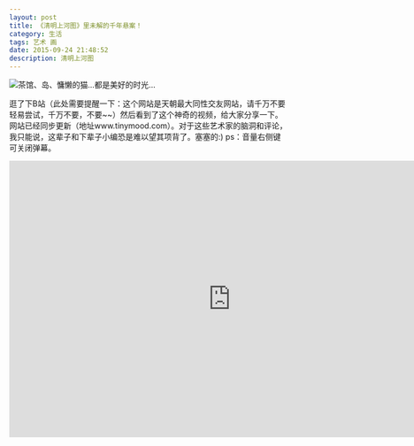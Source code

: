 ```yaml
---
layout: post
title: 《清明上河图》里未解的千年悬案！
category: 生活
tags: 艺术 画
date: 2015-09-24 21:48:52
description: 清明上河图
---
```


![茶馆、岛、慵懒的猫...都是美好的时光...](http://7xlkoc.com1.z0.glb.clouddn.com/qing.jpg "茶馆、岛、慵懒的猫...都是美好的时光...")

逛了下B站（此处需要提醒一下：这个网站是天朝最大同性交友网站，请千万不要轻易尝试，千万不要，不要~~）然后看到了这个神奇的视频，给大家分享一下。网站已经同步更新（地址www.tinymood.com）。对于这些艺术家的脑洞和评论，我只能说，这辈子和下辈子小编恐是难以望其项背了。塞塞的:)  ps：音量右侧键可关闭弹幕。

<iframe style="width: 800px; height: 500px;" src="http://static.hdslb.com/miniloader.swf?aid=2941879&amp;page=1" width="300" height="150" frameborder="no" scrolling="no"></iframe>